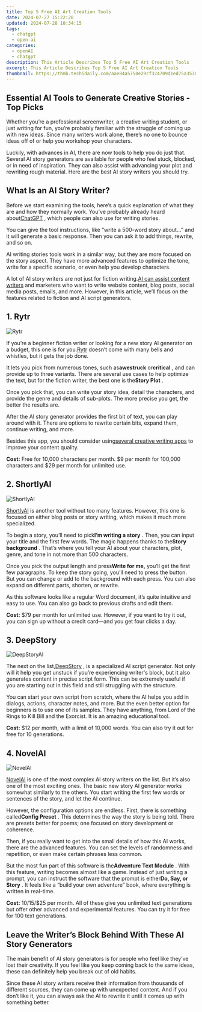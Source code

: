 ```yaml
---
title: Top 5 Free AI Art Creation Tools
date: 2024-07-27 15:22:20
updated: 2024-07-28 10:34:15
tags:
  - chatgpt
  - open-ai
categories:
  - openAI
  - chatgpt
description: This Article Describes Top 5 Free AI Art Creation Tools
excerpt: This Article Describes Top 5 Free AI Art Creation Tools
thumbnail: https://thmb.techidaily.com/aae84a5750e29cf324709d1ed75a3536c8f1bc719abb2e0e854c91043f4ccc0d.jpg
---
```


## Essential AI Tools to Generate Creative Stories - Top Picks

 Whether you’re a professional screenwriter, a creative writing student, or just writing for fun, you’re probably familiar with the struggle of coming up with new ideas. Since many writers work alone, there’s no one to bounce ideas off of or help you workshop your characters.

 Luckily, with advances in AI, there are now tools to help you do just that. Several AI story generators are available for people who feel stuck, blocked, or in need of inspiration. They can also assist with advancing your plot and rewriting rough material. Here are the best AI story writers you should try.

## What Is an AI Story Writer?

 Before we start examining the tools, here’s a quick explanation of what they are and how they normally work. You’ve probably already heard about[ChatGPT](https://www.makeuseof.com/how-to-use-chatgpt-by-openai/) , which people can also use for writing stories.

 You can give the tool instructions, like “write a 500-word story about…” and it will generate a basic response. Then you can ask it to add things, rewrite, and so on.

 AI writing stories tools work in a similar way, but they are more focused on the story aspect. They have more advanced features to optimize the tone, write for a specific scenario, or even help you develop characters.

 A lot of AI story writers are not just for fiction writing.[AI can assist content writers](https://www.makeuseof.com/ways-to-use-ai-as-writer-editor/) and marketers who want to write website content, blog posts, social media posts, emails, and more. However, in this article, we’ll focus on the features related to fiction and AI script generators.

## 1\. Rytr

![Rytr](https://static1.makeuseofimages.com/wordpress/wp-content/uploads/2023/03/rytr.jpg)

 If you’re a beginner fiction writer or looking for a new story AI generator on a budget, this one is for you.[Rytr](https://rytr.me/) doesn’t come with many bells and whistles, but it gets the job done.

 It lets you pick from numerous tones, such as**awestruck** or**critical** , and can provide up to three variants. There are several use cases to help optimize the text, but for the fiction writer, the best one is the**Story Plot** .

 Once you pick that, you can write your story idea, detail the characters, and provide the genre and details of sub-plots. The more precise you get, the better the results are.

 After the AI story generator provides the first bit of text, you can play around with it. There are options to rewrite certain bits, expand them, continue writing, and more.

 Besides this app, you should consider using[several creative writing apps](https://www.makeuseof.com/reasons-to-use-creative-writing-apps/) to improve your content quality.

**Cost:** Free for 10,000 characters per month. $9 per month for 100,000 characters and $29 per month for unlimited use.

## 2\. ShortlyAI

![ShortlyAI](https://static1.makeuseofimages.com/wordpress/wp-content/uploads/2023/03/shortlyai.jpg)

[ShortlyAI](https://www.shortlyai.com/) is another tool without too many features. However, this one is focused on either blog posts or story writing, which makes it much more specialized.

 To begin a story, you’ll need to pick**I’m writing a story** . Then, you can input your title and the first few words. The magic happens thanks to the**Story background** . That’s where you tell your AI about your characters, plot, genre, and tone in not more than 500 characters.

 Once you pick the output length and press**Write for me,** you’ll get the first few paragraphs. To keep the story going, you’ll need to press the button. But you can change or add to the background with each press. You can also expand on different parts, shorten, or rewrite.

 As this software looks like a regular Word document, it’s quite intuitive and easy to use. You can also go back to previous drafts and edit them.

**Cost:** $79 per month for unlimited use. However, if you want to try it out, you can sign up without a credit card—and you get four clicks a day.

## 3\. DeepStory

![DeepStoryAI](https://static1.makeuseofimages.com/wordpress/wp-content/uploads/2023/03/deepstoryai.jpg)

 The next on the list,[DeepStory](https://deepstory.ai/) , is a specialized AI script generator. Not only will it help you get unstuck if you’re experiencing writer's block, but it also generates content in precise script form. This can be extremely useful if you are starting out in this field and still struggling with the structure.

 You can start your own script from scratch, where the AI helps you add in dialogs, actions, character notes, and more. But the even better option for beginners is to use one of its samples. They have anything, from Lord of the Rings to Kill Bill and the Exorcist. It is an amazing educational tool.

**Cost:** $12 per month, with a limit of 10,000 words. You can also try it out for free for 10 generations.

## 4\. NovelAI

![NovelAI](https://static1.makeuseofimages.com/wordpress/wp-content/uploads/2023/03/novelai.jpg)

[NovelAI](https://novelai.net/) is one of the most complex AI story writers on the list. But it’s also one of the most exciting ones. The basic new story AI generator works somewhat similarly to the others. You start writing the first few words or sentences of the story, and let the AI continue.

 However, the configuration options are endless. First, there is something called**Config Preset** . This determines the way the story is being told. There are presets better for poems; one focused on story development or coherence.

 Then, if you really want to get into the small details of how this AI works, there are the advanced features. You can set the levels of randomness and repetition, or even make certain phrases less common.

 But the most fun part of this software is the**Adventure Text Module** . With this feature, writing becomes almost like a game. Instead of just writing a prompt, you can instruct the software that the prompt is either**Do, Say, or Story** . It feels like a “build your own adventure” book, where everything is written in real-time.

**Cost:** $10/$15/$25 per month. All of these give you unlimited text generations but offer other advanced and experimental features. You can try it for free for 100 text generations.

## Leave the Writer’s Block Behind With These AI Story Generators

 The main benefit of AI story generators is for people who feel like they’ve lost their creativity. If you feel like you keep coming back to the same ideas, these can definitely help you break out of old habits.

 Since these AI story writers receive their information from thousands of different sources, they can come up with unexpected content. And if you don’t like it, you can always ask the AI to rewrite it until it comes up with something better.


<ins class="adsbygoogle"
     style="display:block"
     data-ad-format="autorelaxed"
     data-ad-client="ca-pub-7571918770474297"
     data-ad-slot="1223367746"></ins>



<ins class="adsbygoogle"
     style="display:block"
     data-ad-client="ca-pub-7571918770474297"
     data-ad-slot="8358498916"
     data-ad-format="auto"
     data-full-width-responsive="true"></ins>
